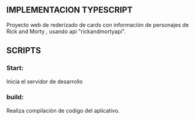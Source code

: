 ## IMPLEMENTACION TYPESCRIPT

Proyecto  web de rederizado de cards con informaciòn de personajes de Rick and Morty , usando api "rickandmortyapi".

## SCRIPTS

### Start: 
Inicia el servidor de desarrollo

### build: 
Realiza compilaciòn de codigo del aplicativo.